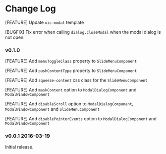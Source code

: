# Change Log

[FEATURE] Update `uic-modal` template

[BUGFIX] Fix error when calling `dialog.closeModal` when the modal dialog is not open.




### v0.1.0

[FEATURE] Add `menuToggleClass` property to `SlideMenuComponent`

[FEATURE] Add `pushContentType` property to `SlideMenuComponent`

[FEATURE] Add `squeeze-content` css class for the `SlideMenuComponent`

[FEATURE] Add `maskContent` option to `ModalDialogComponent` and `ModalWindowComponent`

[FEATURE] Add `disableScroll` option to `ModalDialogComponent`, `ModalWindowComponent` and `SlideMenuComponent`

[FEATURE] Add `disablePointerEvents` option to `ModalDialogComponent` and `ModalWindowComponent`




### v0.0.1 2016-03-19

Initial release.
